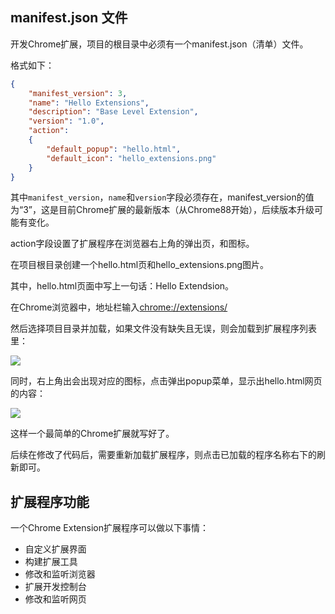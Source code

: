 ## manifest.json 文件

开发Chrome扩展，项目的根目录中必须有一个manifest.json（清单）文件。

格式如下：

```json
{  
	"manifest_version": 3,  
	"name": "Hello Extensions",  
	"description": "Base Level Extension",  
	"version": "1.0",  
	"action": 
	{
		"default_popup": "hello.html",
		"default_icon": "hello_extensions.png" 
	}
}
```

其中`manifest_version`，`name`和`version`字段必须存在，manifest_version的值为“3”，这是目前Chrome扩展的最新版本（从Chrome88开始），后续版本升级可能有变化。

action字段设置了扩展程序在浏览器右上角的弹出页，和图标。

在项目根目录创建一个hello.html页和hello_extensions.png图片。

其中，hello.html页面中写上一句话：Hello Extendsion。

在Chrome浏览器中，地址栏输入[chrome://extensions/](chrome://extensions/)

然后选择项目目录并加载，如果文件没有缺失且无误，则会加载到扩展程序列表里：

![](../../images/1e5d58903540.png)

同时，右上角出会出现对应的图标，点击弹出popup菜单，显示出hello.html网页的内容：

![](../../images/2c0894fa8670.png)

这样一个最简单的Chrome扩展就写好了。

后续在修改了代码后，需要重新加载扩展程序，则点击已加载的程序名称右下的刷新即可。


## 扩展程序功能


一个Chrome Extension扩展程序可以做以下事情：

- 自定义扩展界面
- 构建扩展工具
- 修改和监听浏览器
- 扩展开发控制台
- 修改和监听网页

